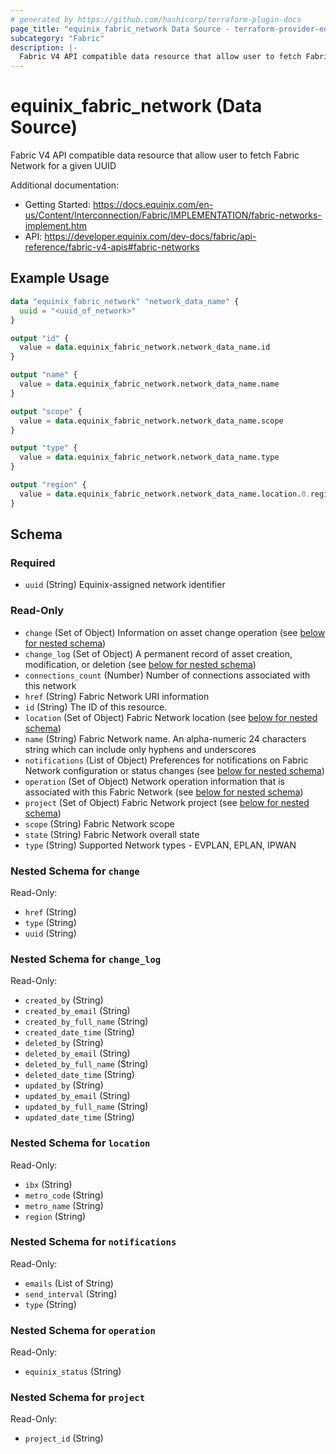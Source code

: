 ```yaml
---
# generated by https://github.com/hashicorp/terraform-plugin-docs
page_title: "equinix_fabric_network Data Source - terraform-provider-equinix"
subcategory: "Fabric"
description: |-
  Fabric V4 API compatible data resource that allow user to fetch Fabric Network for a given UUID
---
```


# equinix_fabric_network (Data Source)

Fabric V4 API compatible data resource that allow user to fetch Fabric Network for a given UUID

Additional documentation:
* Getting Started: https://docs.equinix.com/en-us/Content/Interconnection/Fabric/IMPLEMENTATION/fabric-networks-implement.htm
* API: https://developer.equinix.com/dev-docs/fabric/api-reference/fabric-v4-apis#fabric-networks

## Example Usage

```terraform
data "equinix_fabric_network" "network_data_name" {
  uuid = "<uuid_of_network>"
}

output "id" {
  value = data.equinix_fabric_network.network_data_name.id
}

output "name" {
  value = data.equinix_fabric_network.network_data_name.name
}

output "scope" {
  value = data.equinix_fabric_network.network_data_name.scope
}

output "type" {
  value = data.equinix_fabric_network.network_data_name.type
}

output "region" {
  value = data.equinix_fabric_network.network_data_name.location.0.region
}
```

<!-- schema generated by tfplugindocs -->

## Schema

### Required

- `uuid` (String) Equinix-assigned network identifier

### Read-Only

- `change` (Set of Object) Information on asset change operation (see [below for nested schema](#nestedatt--change))
- `change_log` (Set of Object) A permanent record of asset creation, modification, or deletion (see [below for nested schema](#nestedatt--change_log))
- `connections_count` (Number) Number of connections associated with this network
- `href` (String) Fabric Network URI information
- `id` (String) The ID of this resource.
- `location` (Set of Object) Fabric Network location (see [below for nested schema](#nestedatt--location))
- `name` (String) Fabric Network name. An alpha-numeric 24 characters string which can include only hyphens and underscores
- `notifications` (List of Object) Preferences for notifications on Fabric Network configuration or status changes (see [below for nested schema](#nestedatt--notifications))
- `operation` (Set of Object) Network operation information that is associated with this Fabric Network (see [below for nested schema](#nestedatt--operation))
- `project` (Set of Object) Fabric Network project (see [below for nested schema](#nestedatt--project))
- `scope` (String) Fabric Network scope
- `state` (String) Fabric Network overall state
- `type` (String) Supported Network types - EVPLAN, EPLAN, IPWAN

<a id="nestedatt--change"></a>

### Nested Schema for `change`

Read-Only:

- `href` (String)
- `type` (String)
- `uuid` (String)

<a id="nestedatt--change_log"></a>

### Nested Schema for `change_log`

Read-Only:

- `created_by` (String)
- `created_by_email` (String)
- `created_by_full_name` (String)
- `created_date_time` (String)
- `deleted_by` (String)
- `deleted_by_email` (String)
- `deleted_by_full_name` (String)
- `deleted_date_time` (String)
- `updated_by` (String)
- `updated_by_email` (String)
- `updated_by_full_name` (String)
- `updated_date_time` (String)

<a id="nestedatt--location"></a>

### Nested Schema for `location`

Read-Only:

- `ibx` (String)
- `metro_code` (String)
- `metro_name` (String)
- `region` (String)

<a id="nestedatt--notifications"></a>

### Nested Schema for `notifications`

Read-Only:

- `emails` (List of String)
- `send_interval` (String)
- `type` (String)

<a id="nestedatt--operation"></a>

### Nested Schema for `operation`

Read-Only:

- `equinix_status` (String)

<a id="nestedatt--project"></a>

### Nested Schema for `project`

Read-Only:

- `project_id` (String)
